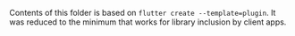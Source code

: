 Contents of this folder is based on `flutter create --template=plugin`.
It was reduced to the minimum that works for library inclusion by client apps.
